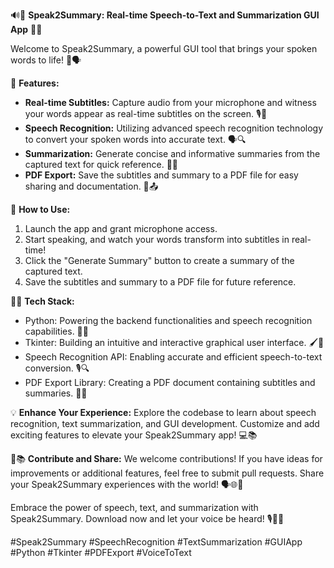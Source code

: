 🔊📝 **Speak2Summary: Real-time Speech-to-Text and Summarization GUI App** 🎤📑

Welcome to Speak2Summary, a powerful GUI tool that brings your spoken words to life! 🚀🗣️

💬 **Features:**
- **Real-time Subtitles:** Capture audio from your microphone and witness your words appear as real-time subtitles on the screen. 🎙️📝
- **Speech Recognition:** Utilizing advanced speech recognition technology to convert your spoken words into accurate text. 🗣️🔍
- **Summarization:** Generate concise and informative summaries from the captured text for quick reference. 📄✨
- **PDF Export:** Save the subtitles and summary to a PDF file for easy sharing and documentation. 📑📤

🎉 **How to Use:**
1. Launch the app and grant microphone access.
2. Start speaking, and watch your words transform into subtitles in real-time!
3. Click the "Generate Summary" button to create a summary of the captured text.
4. Save the subtitles and summary to a PDF file for future reference.

🔧🚀 **Tech Stack:**
- Python: Powering the backend functionalities and speech recognition capabilities. 🐍🚀
- Tkinter: Building an intuitive and interactive graphical user interface. 🖌️🎨
- Speech Recognition API: Enabling accurate and efficient speech-to-text conversion. 🎙️🔍
- PDF Export Library: Creating a PDF document containing subtitles and summaries. 📄📑

💡 **Enhance Your Experience:**
Explore the codebase to learn about speech recognition, text summarization, and GUI development. Customize and add exciting features to elevate your Speak2Summary app! 💻📚

📝📚 **Contribute and Share:**
We welcome contributions! If you have ideas for improvements or additional features, feel free to submit pull requests. Share your Speak2Summary experiences with the world! 🗣️🌐👥

Embrace the power of speech, text, and summarization with Speak2Summary. Download now and let your voice be heard! 🎙️🚀📑

#Speak2Summary #SpeechRecognition #TextSummarization #GUIApp #Python #Tkinter #PDFExport #VoiceToText
